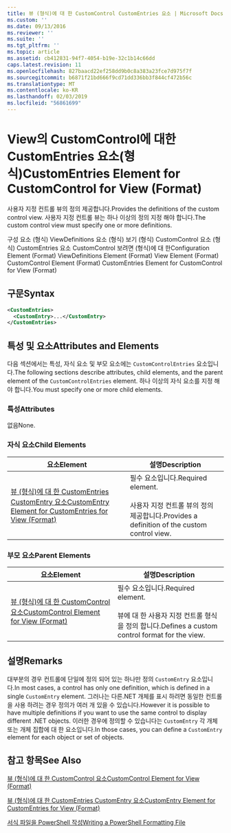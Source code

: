 ```yaml
---
title: 뷰 (형식)에 대 한 CustomControl CustomEntries 요소 | Microsoft Docs
ms.custom: ''
ms.date: 09/13/2016
ms.reviewer: ''
ms.suite: ''
ms.tgt_pltfrm: ''
ms.topic: article
ms.assetid: cb412831-94f7-4054-b19e-32c1b14c66dd
caps.latest.revision: 11
ms.openlocfilehash: 827baacd22ef258dd9b0c8a383a23fce7d975f7f
ms.sourcegitcommit: b6871f21bd666f9cd71dd336bb3f844cf472b56c
ms.translationtype: MT
ms.contentlocale: ko-KR
ms.lasthandoff: 02/03/2019
ms.locfileid: "56861699"
---
```

# <a name="customentries-element-for-customcontrol-for-view-format"></a><span data-ttu-id="bc057-102">View의 CustomControl에 대한 CustomEntries 요소(형식)</span><span class="sxs-lookup"><span data-stu-id="bc057-102">CustomEntries Element for CustomControl for View (Format)</span></span>

<span data-ttu-id="bc057-103">사용자 지정 컨트롤 뷰의 정의 제공합니다.</span><span class="sxs-lookup"><span data-stu-id="bc057-103">Provides the definitions of the custom control view.</span></span> <span data-ttu-id="bc057-104">사용자 지정 컨트롤 뷰는 하나 이상의 정의 지정 해야 합니다.</span><span class="sxs-lookup"><span data-stu-id="bc057-104">The custom control view must specify one or more definitions.</span></span>

<span data-ttu-id="bc057-105">구성 요소 (형식) ViewDefinitions 요소 (형식) 보기 (형식) CustomControl 요소 (형식) CustomEntries 요소 CustomControl 보려면 (형식)에 대 한</span><span class="sxs-lookup"><span data-stu-id="bc057-105">Configuration Element (Format) ViewDefinitions Element (Format) View Element (Format) CustomControl Element (Format) CustomEntries Element for CustomControl for View (Format)</span></span>

## <a name="syntax"></a><span data-ttu-id="bc057-106">구문</span><span class="sxs-lookup"><span data-stu-id="bc057-106">Syntax</span></span>

```xml
<CustomEntries>
  <CustomEntry>...</CustomEntry>
</CustomEntries>
```

## <a name="attributes-and-elements"></a><span data-ttu-id="bc057-107">특성 및 요소</span><span class="sxs-lookup"><span data-stu-id="bc057-107">Attributes and Elements</span></span>

<span data-ttu-id="bc057-108">다음 섹션에서는 특성, 자식 요소 및 부모 요소에는 `CustomControlEntries` 요소입니다.</span><span class="sxs-lookup"><span data-stu-id="bc057-108">The following sections describe attributes, child elements, and the parent element of the `CustomControlEntries` element.</span></span> <span data-ttu-id="bc057-109">하나 이상의 자식 요소를 지정 해야 합니다.</span><span class="sxs-lookup"><span data-stu-id="bc057-109">You must specify one or more child elements.</span></span>

### <a name="attributes"></a><span data-ttu-id="bc057-110">특성</span><span class="sxs-lookup"><span data-stu-id="bc057-110">Attributes</span></span>

<span data-ttu-id="bc057-111">없음</span><span class="sxs-lookup"><span data-stu-id="bc057-111">None.</span></span>

### <a name="child-elements"></a><span data-ttu-id="bc057-112">자식 요소</span><span class="sxs-lookup"><span data-stu-id="bc057-112">Child Elements</span></span>

|<span data-ttu-id="bc057-113">요소</span><span class="sxs-lookup"><span data-stu-id="bc057-113">Element</span></span>|<span data-ttu-id="bc057-114">설명</span><span class="sxs-lookup"><span data-stu-id="bc057-114">Description</span></span>|
|-------------|-----------------|
|[<span data-ttu-id="bc057-115">뷰 (형식)에 대 한 CustomEntries CustomEntry 요소</span><span class="sxs-lookup"><span data-stu-id="bc057-115">CustomEntry Element for CustomEntries for View (Format)</span></span>](./customentry-element-for-customentries-for-customcontrol-for-view-format.md)|<span data-ttu-id="bc057-116">필수 요소입니다.</span><span class="sxs-lookup"><span data-stu-id="bc057-116">Required element.</span></span><br /><br /> <span data-ttu-id="bc057-117">사용자 지정 컨트롤 뷰의 정의 제공합니다.</span><span class="sxs-lookup"><span data-stu-id="bc057-117">Provides a definition of the custom control view.</span></span>|

### <a name="parent-elements"></a><span data-ttu-id="bc057-118">부모 요소</span><span class="sxs-lookup"><span data-stu-id="bc057-118">Parent Elements</span></span>

|<span data-ttu-id="bc057-119">요소</span><span class="sxs-lookup"><span data-stu-id="bc057-119">Element</span></span>|<span data-ttu-id="bc057-120">설명</span><span class="sxs-lookup"><span data-stu-id="bc057-120">Description</span></span>|
|-------------|-----------------|
|[<span data-ttu-id="bc057-121">뷰 (형식)에 대 한 CustomControl 요소</span><span class="sxs-lookup"><span data-stu-id="bc057-121">CustomControl Element for View (Format)</span></span>](./customcontrol-element-for-view-format.md)|<span data-ttu-id="bc057-122">필수 요소입니다.</span><span class="sxs-lookup"><span data-stu-id="bc057-122">Required element.</span></span><br /><br /> <span data-ttu-id="bc057-123">뷰에 대 한 사용자 지정 컨트롤 형식을 정의 합니다.</span><span class="sxs-lookup"><span data-stu-id="bc057-123">Defines a custom control format for the view.</span></span>|

## <a name="remarks"></a><span data-ttu-id="bc057-124">설명</span><span class="sxs-lookup"><span data-stu-id="bc057-124">Remarks</span></span>

<span data-ttu-id="bc057-125">대부분의 경우 컨트롤에 단일에 정의 되어 있는 하나만 정의 `CustomEntry` 요소입니다.</span><span class="sxs-lookup"><span data-stu-id="bc057-125">In most cases, a control has only one definition, which is defined in a single `CustomEntry` element.</span></span> <span data-ttu-id="bc057-126">그러나는 다른.NET 개체를 표시 하려면 동일한 컨트롤을 사용 하려는 경우 정의가 여러 개 있을 수 있습니다.</span><span class="sxs-lookup"><span data-stu-id="bc057-126">However it is possible to have multiple definitions if you want to use the same control to display different .NET objects.</span></span> <span data-ttu-id="bc057-127">이러한 경우에 정의할 수 있습니다는 `CustomEntry` 각 개체 또는 개체 집합에 대 한 요소입니다.</span><span class="sxs-lookup"><span data-stu-id="bc057-127">In those cases, you can define a `CustomEntry` element for each object or set of objects.</span></span>

## <a name="see-also"></a><span data-ttu-id="bc057-128">참고 항목</span><span class="sxs-lookup"><span data-stu-id="bc057-128">See Also</span></span>

[<span data-ttu-id="bc057-129">뷰 (형식)에 대 한 CustomControl 요소</span><span class="sxs-lookup"><span data-stu-id="bc057-129">CustomControl Element for View (Format)</span></span>](./customcontrol-element-for-view-format.md)

[<span data-ttu-id="bc057-130">뷰 (형식)에 대 한 CustomEntries CustomEntry 요소</span><span class="sxs-lookup"><span data-stu-id="bc057-130">CustomEntry Element for CustomEntries for View (Format)</span></span>](./customentry-element-for-customentries-for-customcontrol-for-view-format.md)

[<span data-ttu-id="bc057-131">서식 파일을 PowerShell 작성</span><span class="sxs-lookup"><span data-stu-id="bc057-131">Writing a PowerShell Formatting File</span></span>](./writing-a-powershell-formatting-file.md)
